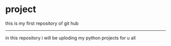 # project
this is my first repository of git hub
<hr>
in this repository i will be uploding my python projects for u all
